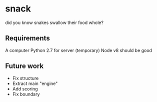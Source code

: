 # snack
did you know snakes swallow their food whole?

## Requirements

A computer
Python 2.7 for server (temporary)
Node v8 should be good

## Future work

- Fix structure
- Extract main "engine"
- Add scoring
- Fix boundary
